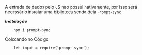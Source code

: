 A entrada de dados pelo JS nao possui nativamente, por isso será necessário instalar uma biblioteca sendo dela `Prompt-sync` 

***Instalação***
```PowerShell
	npm i prompt-sync
```

Colocando no Código

```Js
	let input = require('prompt-sync');
```